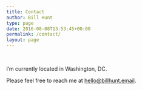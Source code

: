 ```yaml
---
title: Contact
author: Bill Hunt
type: page
date: 2016-08-08T13:53:45+00:00
permalink: /contact/
layout: page
---
```

&nbsp;

I&#8217;m currently located in Washington, DC.

Please feel free to reach me at <hello@billhunt.email>.

&nbsp;

&nbsp;

&nbsp;

&nbsp;

&nbsp;